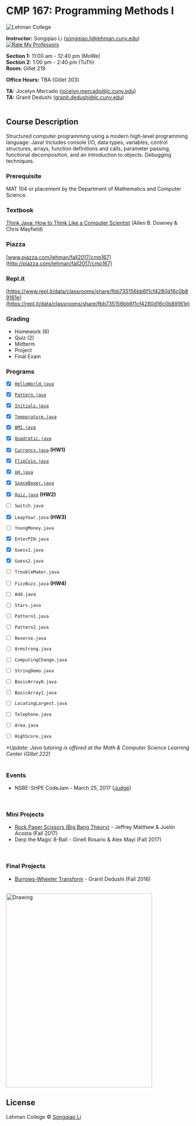 # CMP 167: Programming Methods I #

![Lehman College][logo]

[logo]: https://github.com/sonnynomnom/CMP-167-Programming-Methods-I/blob/master/logo.png "Lehman College 2017"

**Instructor:** Songqiao Li (songqiao.li@lehman.cuny.edu) <a href="http://www.ratemyprofessors.com/ShowRatings.jsp?tid=2173337"> <img src="https://github.com/sonnynomnom/Introduction-to-Programming-in-C/blob/master/ratemyprofessors.png" alt="Rate My Professors"/></a>
  
**Section 1:** 11:00 am - 12:40 pm (MoWe)  
**Section 2:** 1:00 pm - 2:40 pm (TuTh)  
**Room:** Gillet 219  

**Office Hours:** TBA (Gillet 303)  
  
**TA:** Jocelyn Mercado (jocelyn.mercado@lc.cuny.edu)  
**TA:** Granit Dedushi (granit.dedushi@lc.cuny.edu)
<br>
<br>

## Course Description ##

Structured computer programming using a modern high-level programming language: Java! Includes console I/O, data types, variables, control structures, arrays, function definitions and calls, parameter passing, functional decomposition, and an introduction to objects. Debugging techniques.

### Prerequisite ###

MAT 104 or placement by the Department of Mathematics and Computer Science.

### Textbook ###

[Think Java: How to Think Like a Computer Scientist](http://greenteapress.com/thinkjava6/thinkjava.pdf) (Allen B. Downey & Chris Mayfield)

### Piazza ###

[www.piazza.com/lehman/fall2017/cmp167](http://piazza.com/lehman/fall2017/cmp167) 

### Repl.it ###
[https://www.repl.it/data/classrooms/share/fbb735156bb6f1cf4280d16c0b89161e](https://repl.it/data/classrooms/share/fbb735156bb6f1cf4280d16c0b89161e) 

### Grading ###

* Homework (6)
* Quiz (2)
* Midterm
* Project
* Final Exam

### Programs ###

- [x] [`HelloWorld.java`](Programs/HelloWorld.java)  
- [x] [`Pattern.java`](Programs/Pattern.java)  
- [x] [`Initials.java`](Programs/Initials.java)

- [x] [`Temperature.java`](Programs/Temperature.java)
- [x] [`BMI.java`](Programs/BMI.java)
- [x] [`Quadratic.java`](Programs/Quadratic.java)
- [x] [`Currency.java`](Programs/Currency.java) **(HW1)**

- [x] [`FlipCoin.java`](Programs/FlipCoin.java)
- [x] [`pH.java`](Programs/pH.java)
- [x] [`SpaceBoxer.java`](Programs/SpaceBoxer.java)
- [x] [`Quiz.java`](Programs/Quiz.java) **(HW2)**

- [ ] `Switch.java` 
- [x] `LeapYear.java` **(HW3)**

- [ ] `YoungMoney.java`
- [x] `EnterPIN.java`
- [x] `Guess1.java`
- [x] `Guess2.java`
- [ ] `TroubleMaker.java`
- [ ] `FizzBuzz.java` **(HW4)**
- [ ] `Add.java`

- [ ] `Stars.java`
- [ ] `Pattern1.java`
- [ ] `Pattern2.java`

- [ ] `Reverse.java`
- [ ] `Armstrong.java`

- [ ] `ComputingChange.java`

- [ ] `StringDemo.java`

- [ ] `BasicArray0.java`
- [ ] `BasicArray1.java`

- [ ] `LocatingLargest.java`
- [ ] `Telephone.java`

- [ ] `Area.java`
- [ ] `HighScore.java`

_*Update: Java tutoring is offered at the Math & Computer Science Learning Center (Gillet 222)_  
<br>

### Events ###

* NSBE-SHPE CodeJam - March 25, 2017 ([Judge](https://credly.com/credit/13866597))
<br>

### Mini Projects ###

* [Rock Paper Scissors (Big Bang Theory)](Projects/RockPaperScissorsLizardSpock.java) - Jeffrey Matthew & Justin Acosta (Fall 2017)
* Derp the Magic 8-Ball - Ginell Rosario & Alex Mayi (Fall 2017)
<br>

### Final Projects ###

* [Burrows-Wheeler Transform](https://www.youtube.com/watch?v=h-J2_NIDvLw) - Granit Dedushi (Fall 2016)
<br>

<img src="https://github.com/sonnynomnom/CMP-167-Programming-Methods-I/blob/master/granit.jpg" alt="Drawing" width="400" height="530" />

## License
Lehman College © [Songqiao Li](https://instagram.com/sonnynomnom)
